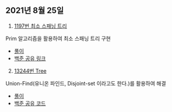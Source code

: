 ## 2021년 8월 25일

1. [1197번 최소 스패닝 트리](https://www.acmicpc.net/problem/1197)

Prim 알고리즘을 활용하여 최소 스패닝 트리 구현

+ [풀이](https://github.com/ii200400/algorithm/blob/master/Baekjoon/kotlin/src/1197.kt)
+ [백준 공유 링크](http://boj.kr/d341a35ed1604dcbb430f76004b9b20f)

2. [13244번 Tree](https://www.acmicpc.net/problem/13244)

Union-Find(유니온 파인드, Disjoint-set 이라고도 한다.)를 활용하여 해결

+ [풀이](https://github.com/ii200400/algorithm/blob/master/Baekjoon/kotlin/src/13244.kt)
+ [백준 공유 코드](https://www.acmicpc.net/source/share/9d290605611f4b0ea933b35ab7d8d38c)
